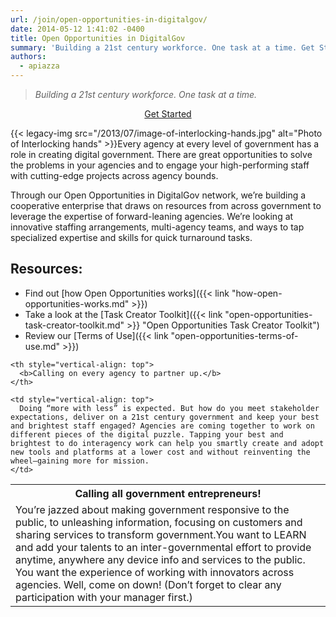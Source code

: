 ```yaml
---
url: /join/open-opportunities-in-digitalgov/
date: 2014-05-12 1:41:02 -0400
title: Open Opportunities in DigitalGov
summary: 'Building a 21st century workforce. One task at a time. Get Started Every agency at every level of government has a role in creating digital government. There are great opportunities to solve the problems in your agencies and to engage your high-performing staff with cutting-edge projects across agency bounds.'
authors:
  - apiazza
---
```


> _Building a 21st century workforce._ _One task at a time._

<p style="text-align: center">
  <a class="button" title="OpenOppsinDigitalGov" href="https://openopps.digitalgov.gov/">Get Started</a>
</p>

{{< legacy-img src="/2013/07/image-of-interlocking-hands.jpg" alt="Photo of Interlocking hands" >}}Every agency at every level of government has a role in creating digital government. There are great opportunities to solve the problems in your agencies and to engage your high-performing staff with cutting-edge projects across agency bounds.

<p style="text-align: left">
  Through our Open Opportunities in DigitalGov network, we&#8217;re building a cooperative enterprise that draws on resources from across government to leverage the expertise of forward-leaning agencies. We’re looking at innovative staffing arrangements, multi-agency teams, and ways to tap specialized expertise and skills for quick turnaround tasks.
</p>

<h2 style="text-align: left">
  Resources:
</h2>

  * Find out [how Open Opportunities works]({{< link "how-open-opportunities-works.md" >}})
  * Take a look at the [Task Creator Toolkit]({{< link "open-opportunities-task-creator-toolkit.md" >}} "Open Opportunities Task Creator Toolkit")
  * Review our [Terms of Use]({{< link "open-opportunities-terms-of-use.md" >}})

<table border="0">
  <tr>
    <th style="vertical-align: top;width: 50%">
      <b>Calling all government entrepreneurs!</b>
    </th>
    
    <th style="vertical-align: top">
      <b>Calling on every agency to partner up.</b>
    </th>
  </tr>
  
  <tr>
    <td style="vertical-align: top">
      You&#8217;re jazzed about making government responsive to the public, to unleashing information, focusing on customers and sharing services to transform government.You want to LEARN and add your talents to an inter-governmental effort to provide anytime, anywhere any device info and services to the public. You want the experience of working with innovators across agencies. Well, come on down! (Don’t forget to clear any participation with your manager first.)
    </td>
    
    <td style="vertical-align: top">
      Doing “more with less” is expected. But how do you meet stakeholder expectations, deliver on a 21st century government and keep your best and brightest staff engaged? Agencies are coming together to work on different pieces of the digital puzzle. Tapping your best and brightest to do interagency work can help you smartly create and adopt new tools and platforms at a lower cost and without reinventing the wheel–gaining more for mission.
    </td>
  </tr>
</table>